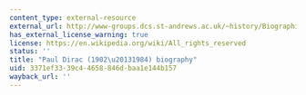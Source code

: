 ```yaml
---
content_type: external-resource
external_url: http://www-groups.dcs.st-andrews.ac.uk/~history/Biographies/Dirac.html
has_external_license_warning: true
license: https://en.wikipedia.org/wiki/All_rights_reserved
status: ''
title: "Paul Dirac (1902\u20131984) biography"
uid: 3371ef33-39c4-4658-846d-baa1e144b157
wayback_url: ''
---
```

